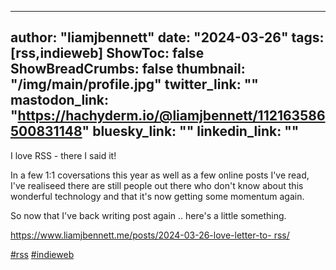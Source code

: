 
---
author: "liamjbennett"
date: "2024-03-26"
tags: [rss,indieweb]
ShowToc: false
ShowBreadCrumbs: false
thumbnail: "/img/main/profile.jpg"
twitter_link: ""
mastodon_link: "https://hachyderm.io/@liamjbennett/112163586500831148"
bluesky_link: ""
linkedin_link: ""
---

I love RSS - there I said it!

In a few 1:1 coversations this year as well as a few online posts I've read,
I've realiseed there are still people out there who don't know about this
wonderful technology and that it's now getting some momentum again.

So now that I've back writing post again .. here's a little something.

[https://www.liamjbennett.me/posts/2024-03-26-love-letter-to-
rss/](https://www.liamjbennett.me/posts/2024-03-26-love-letter-to-rss/)

[#rss](https://hachyderm.io/tags/rss)
[#indieweb](https://hachyderm.io/tags/indieweb)


        
